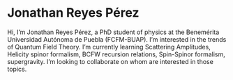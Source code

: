 # Jonathan Reyes Pérez

Hi, I’m Jonathan Reyes Pérez, a PhD student of physics at the Benemérita Universidad Autónoma de Puebla (FCFM-BUAP). I’m interested in the trends of Quantum Field Theory. I’m currently learning Scattering Amplitudes, Helicity spinor formalism, BCFW recursion relations, Spin-Spinor formalism, supergravity. I’m looking to collaborate on whom are interested in those topics.
# 
